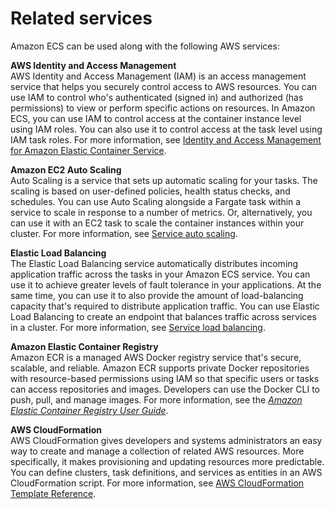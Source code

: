 # Related services<a name="welcome-related"></a>

Amazon ECS can be used along with the following AWS services:

**AWS Identity and Access Management**  
AWS Identity and Access Management \(IAM\) is an access management service that helps you securely control access to AWS resources\. You can use IAM to control who's authenticated \(signed in\) and authorized \(has permissions\) to view or perform specific actions on resources\. In Amazon ECS, you can use IAM to control access at the container instance level using IAM roles\. You can also use it to control access at the task level using IAM task roles\. For more information, see [Identity and Access Management for Amazon Elastic Container Service](security-iam.md)\. 

**Amazon EC2 Auto Scaling**  
Auto Scaling is a service that sets up automatic scaling for your tasks\. The scaling is based on user\-defined policies, health status checks, and schedules\. You can use Auto Scaling alongside a Fargate task within a service to scale in response to a number of metrics\. Or, alternatively, you can use it with an EC2 task to scale the container instances within your cluster\. For more information, see [Service auto scaling](service-auto-scaling.md)\.

**Elastic Load Balancing**  
The Elastic Load Balancing service automatically distributes incoming application traffic across the tasks in your Amazon ECS service\. You can use it to achieve greater levels of fault tolerance in your applications\. At the same time, you can use it to also provide the amount of load\-balancing capacity that's required to distribute application traffic\. You can use Elastic Load Balancing to create an endpoint that balances traffic across services in a cluster\. For more information, see [Service load balancing](service-load-balancing.md)\.

**Amazon Elastic Container Registry**  
Amazon ECR is a managed AWS Docker registry service that's secure, scalable, and reliable\. Amazon ECR supports private Docker repositories with resource\-based permissions using IAM so that specific users or tasks can access repositories and images\. Developers can use the Docker CLI to push, pull, and manage images\. For more information, see the *[Amazon Elastic Container Registry User Guide](https://docs.aws.amazon.com/AmazonECR/latest/userguide/)*\.

**AWS CloudFormation**  
AWS CloudFormation gives developers and systems administrators an easy way to create and manage a collection of related AWS resources\. More specifically, it makes provisioning and updating resources more predictable\. You can define clusters, task definitions, and services as entities in an AWS CloudFormation script\. For more information, see [AWS CloudFormation Template Reference](https://docs.aws.amazon.com/AWSCloudFormation/latest/APIReference/)\.